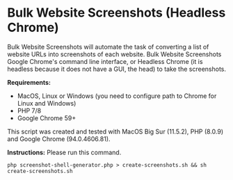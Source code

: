 # Bulk Website Screenshots (Headless Chrome)
Bulk Website Screenshots will automate the task of converting a list of website URLs into screenshots of each website. Bulk Website Screenshots Google Chrome's command line interface, or Headless Chrome (it is headless because it does not have a GUI, the head) to take the screenshots.

**Requirements:**
 * MacOS, Linux or Windows (you need to configure path to Chrome for Linux and Windows)
  * PHP 7/8
  * Google Chrome 59+

This script was created and tested with MacOS Big Sur (11.5.2), PHP (8.0.9) and Google Chrome (94.0.4606.81).

**Instructions:**
Please run this command.

    php screenshot-shell-generator.php > create-screenshots.sh && sh create-screenshots.sh 
